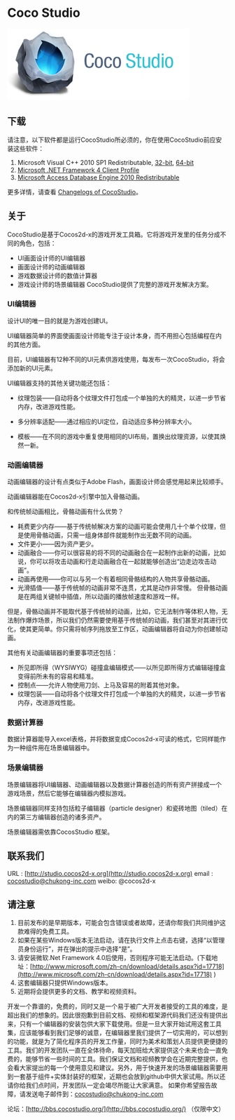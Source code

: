 # Coco Studio

![](./res/cocostudio.png)

## 下载

请注意，以下软件都是运行CocoStudio所必须的，你在使用CocoStudio前应安装这些软件：
1.	Microsoft Visual C++ 2010 SP1 Redistributable, [32-bit](http://www.microsoft.com/download/details.aspx?id=8328), [64-bit](http://www.microsoft.com/download/details.aspx?id=13523)
2.	[Microsoft .NET Framework 4 Client Profile](http://www.microsoft.com/download/details.aspx?id=24872)
3.	[Microsoft Access Database Engine 2010 Redistributable](http://www.microsoft.com/download/details.aspx?id=13255)

更多详情，请查看 [Changelogs of CocoStudio](http://www.cocos2d-x.org/wiki/Changelogs_of_CocoStudio)。

## 关于

CocoStudio是基于Cocos2d-x的游戏开发工具箱。它将游戏开发里的任务分成不同的角色，包括：

- UI画面设计师的UI编辑器
- 画面设计师的动画编辑器
- 游戏数据设计师的数值计算器
- 游戏设计师的场景编辑器
CocoStudio提供了完整的游戏开发解决方案。

### UI编辑器

设计UI的唯一目的就是为游戏创建UI。

UI编辑器简单的界面使画面设计师能专注于设计本身，而不用担心包括编程在内的其他方面。

目前，UI编辑器有12种不同的UI元素供游戏使用，每发布一次CocoStudio，将会添加新的UI元素。

UI编辑器支持的其他关键功能还包括：

- 纹理包装——自动将各个纹理文件打包成一个单独的大的精灵，以进一步节省内存，改进游戏性能。

- 多分辨率适配——通过相应的UI定位，自动适应多种分辨率大小。

- 模板——在不同的游戏中重复使用相同的UI布局，置换出纹理资源，以使其焕然一新。

### 动画编辑器

动画编辑器的设计有点类似于Adobe Flash，画面设计师会感觉用起来比较顺手。

动画编辑器能在Cocos2d-x引擎中加入骨骼动画。

和传统帧动画相比，骨骼动画有什么优势？

- 耗费更少内存——基于传统帧解决方案的动画可能会使用几十个单个纹理，但是使用骨骼动画，只需一组身体部件就能制作出无数不同的动画。
- 文件更小——因为资产更少。
- 动画融合——你可以很容易的将不同的动画融合在一起制作出新的动画，比如说，你可以将攻击动画和行走动画融合在一起就能够创造出“边走边攻击动画”。
- 动画再使用——你可以与另一个有着相同骨骼结构的人物共享骨骼动画。
- 光滑插值——基于传统帧的动画非常不连贯，尤其是动作非常慢。 但骨骼动画是在两组关键帧中插值，所以动画的播放帧速度和游戏一样。

但是，骨骼动画并不能取代基于传统帧的动画，比如，它无法制作等体积人物，无法制作爆炸场景，所以我们仍然需要使用基于传统帧的动画，我们甚至对其进行优化，使其更简单。你只需将帧序列拖放至工作区，动画编辑器将自动为你创建帧动画。

其他有关动画编辑器的重要事项还包括：
- 所见即所得（WYSIWYG）碰撞盒编辑模式——以所见即所得方式编辑碰撞盒变得前所未有的容易和精准。
- 控制点——允许人物使用刀剑、上马及容易的附着其他对象。
- 纹理包装——自动将各个纹理文件打包成一个单独的大的精灵，以进一步节省内存，改进游戏性能。

### 数据计算器

数据计算器能导入excel表格，并将数据变成Cocos2d-x可读的格式，它同样能作为一种组件用在场景编辑器中。

### 场景编辑器

场景编辑器将UI编辑器、动画编辑器以及数据计算器创造的所有资产拼接成一个游戏场景，然后它能够在编辑器内模拟游戏。

场景编辑器同样支持包括粒子编辑器（particle designer）和瓷砖地图（tiled）在内的第三方编辑器创造的诸多资产。

场景编辑器需依靠CocosStudio 框架。

## 联系我们

URL : [http://studio.cocos2d-x.org](http://studio.cocos2d-x.org)
email : [cocostudio@chukong-inc.com](cocostudio@chukong-inc.com)
weibo: @cocos2d-x

## 请注意

1. 目前发布的是早期版本，可能会包含错误或者故障，还请你帮我们共同维护这款难得的免费工具。
2. 如果在某些Windows版本无法启动，请在执行文件上点击右键，选择“以管理员身份运行”，并在弹出的提示中选择“是”。
3. 请安装微软.Net Framework 4.0后使用，否则程序可能无法启动。(下载地址：[http://www.microsoft.com/zh-cn/download/details.aspx?id=17718](http://www.microsoft.com/zh-cn/download/details.aspx?id=17718) )
4. 这套编辑器只提供Windows版本。
5. 近期将会提供更多的文档、教学和视频资料。

开发一个靠谱的，免费的，同时又是一个易于被广大开发者接受的工具的难度，是超出我们的想象的。因此很抱歉到目前文档、视频和框架源代码我们还没有提供出来，只有一个编辑器的安装包供大家下载使用。但是一旦大家开始试用这套工具集，应该能够看到我们足够的诚意，在编辑器里我们提供了一切实用的，可以想到的功能，就是为了简化程序员的开发工作量，同时为美术和策划人员提供更便捷的工具。我们的开发团队一直在全体待命，每天加班给大家提供这个未来也会一直免费的，能够节省一些时间的工具。我们保证文档和视频教学会在近期完整提供，也会看大家提出的每一个使用意见和建议。另外，用于快速开发的场景编辑器需要用到一套基于组件+实体封装好的框架，近期也会放到github中供大家试用。所以还请你给我们点时间，开发团队一定会竭尽所能让大家满意。
如果你希望报告故障，请发送电子邮件到：[cocostudio@chukong-inc.com](cocostudio@chukong-inc.com)

论坛：[http://bbs.cocostudio.org/](http://bbs.cocostudio.org/) （仅限中文）
